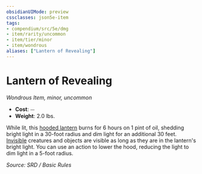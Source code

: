 ```yaml
---
obsidianUIMode: preview
cssclasses: json5e-item
tags:
- compendium/src/5e/dmg
- item/rarity/uncommon
- item/tier/minor
- item/wondrous
aliases: ["Lantern of Revealing"]
---
```

# Lantern of Revealing
*Wondrous Item, minor, uncommon*  

- **Cost**: ⏤
- **Weight**: 2.0 lbs.

While lit, this [hooded lantern](compendium/items/hooded-lantern.md) burns for 6 hours on 1 pint of oil, shedding bright light in a 30-foot radius and dim light for an additional 30 feet. [Invisible](rules/conditions.md#Invisible) creatures and objects are visible as long as they are in the lantern's bright light. You can use an action to lower the hood, reducing the light to dim light in a 5-foot radius.

*Source: SRD / Basic Rules*